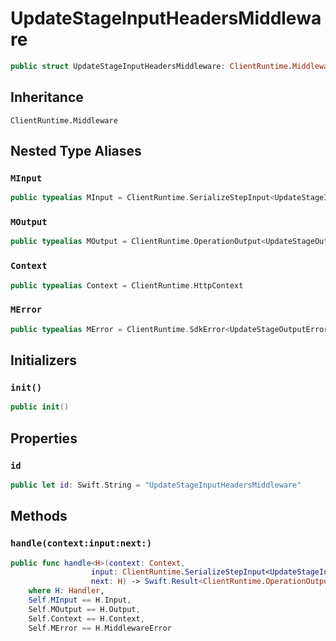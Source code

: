 # UpdateStageInputHeadersMiddleware

``` swift
public struct UpdateStageInputHeadersMiddleware: ClientRuntime.Middleware 
```

## Inheritance

`ClientRuntime.Middleware`

## Nested Type Aliases

### `MInput`

``` swift
public typealias MInput = ClientRuntime.SerializeStepInput<UpdateStageInput>
```

### `MOutput`

``` swift
public typealias MOutput = ClientRuntime.OperationOutput<UpdateStageOutputResponse>
```

### `Context`

``` swift
public typealias Context = ClientRuntime.HttpContext
```

### `MError`

``` swift
public typealias MError = ClientRuntime.SdkError<UpdateStageOutputError>
```

## Initializers

### `init()`

``` swift
public init() 
```

## Properties

### `id`

``` swift
public let id: Swift.String = "UpdateStageInputHeadersMiddleware"
```

## Methods

### `handle(context:input:next:)`

``` swift
public func handle<H>(context: Context,
                  input: ClientRuntime.SerializeStepInput<UpdateStageInput>,
                  next: H) -> Swift.Result<ClientRuntime.OperationOutput<UpdateStageOutputResponse>, MError>
    where H: Handler,
    Self.MInput == H.Input,
    Self.MOutput == H.Output,
    Self.Context == H.Context,
    Self.MError == H.MiddlewareError
```
